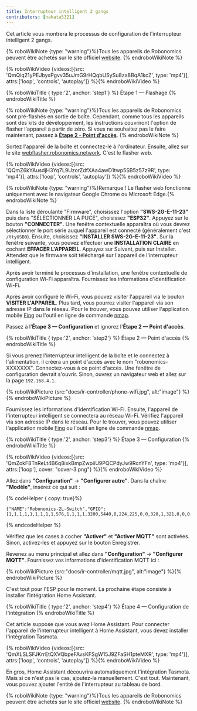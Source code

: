 ```yaml
---
title: Interrupteur intelligent 2 gangs
contributors: [nakata5321]
---
```

Cet article vous montrera le processus de configuration de l'interrupteur intelligent 2 gangs.

{% roboWikiNote {type: "warning"}%}Tous les appareils de Robonomics peuvent être achetés sur le site officiel [website](https://robonomics.network/devices/).
{% endroboWikiNote %}

{% roboWikiVideo {videos:[{src: 'QmQiq21yPEJbysPgvv35uJmG9rHQqbUSySu8za8BqA1kcZ', type: 'mp4'}], attrs:['loop', 'controls', 'autoplay']} %}{% endroboWikiVideo %}

{% roboWikiTitle { type:'2', anchor: 'step1'} %} Étape 1 — Flashage {% endroboWikiTitle %}

{% roboWikiNote {type: "warning"}%}Tous les appareils de Robonomics sont pré-flashés en sortie de boîte. Cependant, comme tous les appareils sont des kits de développement, les instructions couvriront l'option de flasher l'appareil à partir de zéro. Si vous ne souhaitez pas le faire maintenant, passez à [**Étape 2 - Point d'accès**](/docs/ir-controller/#step2).
{% endroboWikiNote %}

Sortez l'appareil de la boîte et connectez-le à l'ordinateur. Ensuite, allez sur le site [webflasher.robonomics.network](https://webflasher.robonomics.network/). C'est le flasher web.

{% roboWikiVideo {videos:[{src: 'QQmZ6kYAusdjH3Yq7L9UzorZdfXAa4awD1twp5SB5z57z9R', type: 'mp4'}], attrs:['loop', 'controls', 'autoplay']} %}{% endroboWikiVideo %}

{% roboWikiNote {type: "warning"}%}Remarque ! Le flasher web fonctionne uniquement avec le navigateur Google Chrome ou Microsoft Edge.{% endroboWikiNote %}

Dans la liste déroulante "Firmware", choisissez l'option **"SWS-2G-E-11-23"** puis dans "SÉLECTIONNER LA PUCE", choisissez **"ESP32"**. Appuyez sur le bouton **"CONNECTER"**.
Une fenêtre contextuelle apparaîtra où vous devrez sélectionner le port série auquel l'appareil est connecté (généralement c'est `/ttyUSB0`). Ensuite, choisissez **"INSTALLER SWS-2G-E-11-23"**.
Sur la fenêtre suivante, vous pouvez effectuer une **INSTALLATION CLAIRE** en cochant **EFFACER L'APPAREIL**. Appuyez sur Suivant, puis sur Installer. Attendez que le firmware soit téléchargé sur l'appareil de l'interrupteur intelligent.

Après avoir terminé le processus d'installation, une fenêtre contextuelle de configuration Wi-Fi apparaîtra. Fournissez les informations d'identification Wi-Fi.

Après avoir configuré le Wi-Fi, vous pouvez visiter l'appareil via le bouton **VISITER L'APPAREIL**. Plus tard, vous pourrez visiter l'appareil via son adresse IP dans le réseau. Pour le trouver, vous pouvez utiliser l'application mobile [Fing](https://www.fing.com/products) ou l'outil en ligne de commande [nmap](https://vitux.com/find-devices-connected-to-your-network-with-nmap/).

Passez à l'**Étape 3 — Configuration** et ignorez l'**Étape 2 — Point d'accès**.

{% roboWikiTitle { type:'2', anchor: 'step2'} %} Étape 2 — Point d'accès {% endroboWikiTitle %}

Si vous prenez l'interrupteur intelligent de la boîte et le connectez à l'alimentation, il créera un point d'accès avec le nom "robonomics-XXXXXXX". Connectez-vous à ce point d'accès.
Une fenêtre de configuration devrait s'ouvrir. Sinon, ouvrez un navigateur web et allez sur la page `192.168.4.1`.

{% roboWikiPicture {src:"docs/ir-controller/phone-wifi.jpg", alt:"image"} %}{% endroboWikiPicture %}

Fournissez les informations d'identification Wi-Fi. Ensuite, l'appareil de l'interrupteur intelligent se connectera au réseau Wi-Fi. Vérifiez l'appareil via son adresse IP dans le réseau. Pour le trouver, vous pouvez utiliser l'application mobile [Fing](https://www.fing.com/products) ou l'outil en ligne de commande [nmap](https://vitux.com/find-devices-connected-to-your-network-with-nmap/).

{% roboWikiTitle { type:'2', anchor: 'step3'} %} Étape 3 — Configuration {% endroboWikiTitle %}

{% roboWikiVideo {videos:[{src: 'QmZokF8TnReLt4B6q8ixkBmpZwpiiU9PQCPdyJw9RcnYFn', type: 'mp4'}], attrs:['loop'], cover: "cover-3.png"} %}{% endroboWikiVideo %}

Allez dans **"Configuration"** -> **"Configurer autre"**. Dans la chaîne **"Modèle"**, insérez ce qui suit :

{% codeHelper { copy: true}%}

```shell
{"NAME":"Robonomics-2L-Switch","GPIO":[1,1,1,1,1,1,1,1,1,576,1,1,1,1,3200,5440,0,224,225,0,0,320,1,321,0,0,0,0,33,1,32,1,1,0,0,1],"FLAG":0,"BASE":1}
```

{% endcodeHelper %}

Vérifiez que les cases à cocher **"Activer"** et **"Activer MQTT"** sont activées. Sinon, activez-les et appuyez sur le bouton Enregistrer.

Revenez au menu principal et allez dans **"Configuration"** -> **"Configurer MQTT"**.
Fournissez vos informations d'identification MQTT ici :

{% roboWikiPicture {src:"docs/ir-controller/mqtt.jpg", alt:"image"} %}{% endroboWikiPicture %}

C'est tout pour l'ESP pour le moment. La prochaine étape consiste à installer l'intégration Home Assistant.

{% roboWikiTitle { type:'2', anchor: 'step4'} %} Étape 4 — Configuration de l'intégration {% endroboWikiTitle %}

Cet article suppose que vous avez Home Assistant. Pour connecter l'appareil de l'interrupteur intelligent à Home Assistant, vous devez installer l'intégration Tasmota.

{% roboWikiVideo {videos:[{src: 'QmXLSLSFJKrrEtQXVQbpeFAvsKFSgW15J9ZFaSH1pteMXR', type: 'mp4'}], attrs:['loop', 'controls', 'autoplay']} %}{% endroboWikiVideo %}

En gros, Home Assistant découvrira automatiquement l'intégration Tasmota. Mais si ce n'est pas le cas, ajoutez-la manuellement.
C'est tout. Maintenant, vous pouvez ajouter l'entité de l'interrupteur au tableau de bord.

{% roboWikiNote {type: "warning"}%}Tous les appareils de Robonomics peuvent être achetés sur le site officiel [website](https://robonomics.network/devices/).
{% endroboWikiNote %}